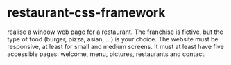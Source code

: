 # restaurant-css-framework
realise a window web page for a restaurant. The franchise is fictive, but the type of food (burger, pizza, asian, …​) is your choice.  The website must be responsive, at least for small and medium screens. It must at least have five accessible pages: welcome, menu, pictures, restaurants and contact.
